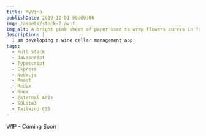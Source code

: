 ```yaml
---
title: MyVino
publishDate: 2019-12-01 00:00:00
img: /assets/stock-2.avif
img_alt: A bright pink sheet of paper used to wrap flowers curves in front of rich blue background
description: |
  I am developing a wine cellar management app.
tags:
  - Full Stack
  - Javascript
  - Typescript
  - Express
  - Node.js
  - React
  - Redux
  - Knex
  - External APIs
  - SQLite3
  - Tailwind CSS
---
```


WIP - Coming Soon


